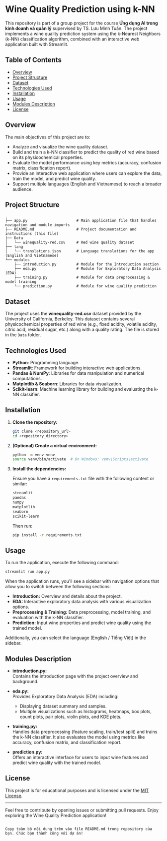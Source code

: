 # Wine Quality Prediction using k-NN

This repository is part of a group project for the course **Ứng dụng AI trong kinh doanh và quản lý** supervised by TS. Lưu Minh Tuấn. The project implements a wine quality prediction system using the k-Nearest Neighbors (k-NN) classification algorithm, combined with an interactive web application built with Streamlit.

## Table of Contents
- [Overview](#overview)
- [Project Structure](#project-structure)
- [Dataset](#dataset)
- [Technologies Used](#technologies-used)
- [Installation](#installation)
- [Usage](#usage)
- [Modules Description](#modules-description)
- [License](#license)

## Overview

The main objectives of this project are to:
- Analyze and visualize the wine quality dataset.
- Build and train a k-NN classifier to predict the quality of red wine based on its physicochemical properties.
- Evaluate the model performance using key metrics (accuracy, confusion matrix, classification report).
- Provide an interactive web application where users can explore the data, train the model, and predict wine quality.
- Support multiple languages (English and Vietnamese) to reach a broader audience.

## Project Structure

```
.
├── app.py                      # Main application file that handles navigation and module imports
├── README.md                   # Project documentation and instructions (this file)
├── Data
│   └── winequality-red.csv     # Red wine quality dataset
├── lang
│   └── translations.json       # Language translations for the app (English and Vietnamese)
└── modules
    ├── introduction.py         # Module for the Introduction section
    ├── eda.py                  # Module for Exploratory Data Analysis (EDA)
    ├── training.py             # Module for data preprocessing & model training
    └── prediction.py           # Module for wine quality prediction
```

## Dataset

The project uses the **winequality-red.csv** dataset provided by the University of California, Berkeley. This dataset contains several physicochemical properties of red wine (e.g., fixed acidity, volatile acidity, citric acid, residual sugar, etc.) along with a quality rating. The file is stored in the `Data` folder.

## Technologies Used

- **Python**: Programming language.
- **Streamlit**: Framework for building interactive web applications.
- **Pandas & NumPy**: Libraries for data manipulation and numerical computations.
- **Matplotlib & Seaborn**: Libraries for data visualization.
- **Scikit-learn**: Machine learning library for building and evaluating the k-NN classifier.

## Installation

1. **Clone the repository:**

   ```bash
   git clone <repository_url>
   cd <repository_directory>
   ```

2. **(Optional) Create a virtual environment:**

   ```bash
   python -m venv venv
   source venv/bin/activate  # On Windows: venv\Scripts\activate
   ```

3. **Install the dependencies:**

   Ensure you have a `requirements.txt` file with the following content or similar:

   ```txt
   streamlit
   pandas
   numpy
   matplotlib
   seaborn
   scikit-learn
   ```

   Then run:

   ```bash
   pip install -r requirements.txt
   ```

## Usage

To run the application, execute the following command:

```bash
streamlit run app.py
```

When the application runs, you'll see a sidebar with navigation options that allow you to switch between the following sections:
- **Introduction:** Overview and details about the project.
- **EDA:** Interactive exploratory data analysis with various visualization options.
- **Preprocessing & Training:** Data preprocessing, model training, and evaluation with the k-NN classifier.
- **Prediction:** Input wine properties and predict wine quality using the trained model.

Additionally, you can select the language (English / Tiếng Việt) in the sidebar.

## Modules Description

- **introduction.py:**  
  Contains the introduction page with the project overview and background.

- **eda.py:**  
  Provides Exploratory Data Analysis (EDA) including:
  - Displaying dataset summary and samples.
  - Multiple visualizations such as histograms, heatmaps, box plots, count plots, pair plots, violin plots, and KDE plots.

- **training.py:**  
  Handles data preprocessing (feature scaling, train/test split) and trains the k-NN classifier. It also evaluates the model using metrics like accuracy, confusion matrix, and classification report.

- **prediction.py:**  
  Offers an interactive interface for users to input wine features and predict wine quality with the trained model.

## License

This project is for educational purposes and is licensed under the [MIT License](LICENSE).

---

Feel free to contribute by opening issues or submitting pull requests. Enjoy exploring the Wine Quality Prediction application!
```

Copy toàn bộ nội dung trên vào file README.md trong repository của bạn. Chúc bạn thành công với dự án!